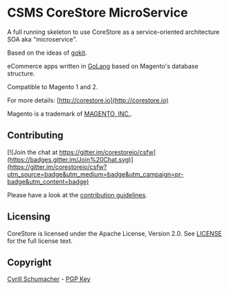 # CSMS CoreStore MicroService

A full running skeleton to use CoreStore as a service-oriented architecture SOA aka "microservice". 

Based on the ideas of [gokit](https://github.com/go-kit/kit).

eCommerce apps written in [GoLang](http://golang.org) based on Magento's database structure. 

Compatible to Magento 1 and 2.

For more details: [http://corestore.io](http://corestore.io)

Magento is a trademark of [MAGENTO, INC.](http://www.magentocommerce.com/license/).

## Contributing

[![Join the chat at https://gitter.im/corestoreio/csfw](https://badges.gitter.im/Join%20Chat.svg)](https://gitter.im/corestoreio/csfw?utm_source=badge&utm_medium=badge&utm_campaign=pr-badge&utm_content=badge)

Please have a look at the [contribution guidelines](https://github.com/corestoreio/corestore/blob/master/CONTRIBUTING.md).

## Licensing

CoreStore is licensed under the Apache License, Version 2.0. See
[LICENSE](https://github.com/corestoreio/corestore/blob/master/LICENSE) for the full license text.

## Copyright

[Cyrill Schumacher](http://cyrillschumacher.com) - [PGP Key](https://keybase.io/cyrill)

